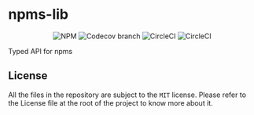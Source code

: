 # npms-lib

<p align="center">

  <img alt="NPM" src="https://img.shields.io/npm/l/npms-lib?style=flat-square">

  <img alt="Codecov branch" src="https://img.shields.io/codecov/c/github/frantss/npms-lib/master?logo=codecov&style=flat-square&token=e30335a5a6a3484d9055b1e319ccc029&label=overall%20coverage">

  <img alt="CircleCI" src="https://img.shields.io/circleci/build/github/Frantss/npms-lib/master?label=master&logo=circleci&style=flat-square&token=c97c78f1040c038c4857e8bbc6ab5a4acc310455">

  <img alt="CircleCI" src="https://img.shields.io/circleci/build/github/Frantss/npms-lib/develop?label=develop&logo=circleci&style=flat-square&token=c97c78f1040c038c4857e8bbc6ab5a4acc310455">
</p>

Typed API for npms

## License

All the files in the repository are subject to the `MIT` license. Please refer to the License file at the root of the project to know more about it.
